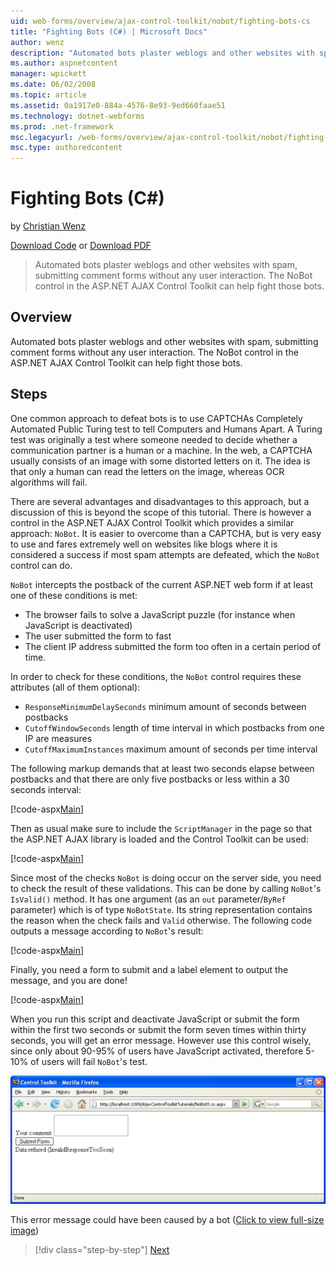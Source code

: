 ```yaml
---
uid: web-forms/overview/ajax-control-toolkit/nobot/fighting-bots-cs
title: "Fighting Bots (C#) | Microsoft Docs"
author: wenz
description: "Automated bots plaster weblogs and other websites with spam, submitting comment forms without any user interaction. The NoBot control in the ASP.NET AJAX Con..."
ms.author: aspnetcontent
manager: wpickett
ms.date: 06/02/2008
ms.topic: article
ms.assetid: 0a1917e0-884a-4576-8e93-9ed660faae51
ms.technology: dotnet-webforms
ms.prod: .net-framework
msc.legacyurl: /web-forms/overview/ajax-control-toolkit/nobot/fighting-bots-cs
msc.type: authoredcontent
---
```

Fighting Bots (C#)
====================
by [Christian Wenz](https://github.com/wenz)

[Download Code](http://download.microsoft.com/download/9/3/f/93f8daea-bebd-4821-833b-95205389c7d0/NoBot0.cs.zip) or [Download PDF](http://download.microsoft.com/download/b/6/a/b6ae89ee-df69-4c87-9bfb-ad1eb2b23373/nobot0CS.pdf)

> Automated bots plaster weblogs and other websites with spam, submitting comment forms without any user interaction. The NoBot control in the ASP.NET AJAX Control Toolkit can help fight those bots.


## Overview

Automated bots plaster weblogs and other websites with spam, submitting comment forms without any user interaction. The NoBot control in the ASP.NET AJAX Control Toolkit can help fight those bots.

## Steps

One common approach to defeat bots is to use CAPTCHAs Completely Automated Public Turing test to tell Computers and Humans Apart. A Turing test was originally a test where someone needed to decide whether a communication partner is a human or a machine. In the web, a CAPTCHA usually consists of an image with some distorted letters on it. The idea is that only a human can read the letters on the image, whereas OCR algorithms will fail.

There are several advantages and disadvantages to this approach, but a discussion of this is beyond the scope of this tutorial. There is however a control in the ASP.NET AJAX Control Toolkit which provides a similar approach: `NoBot`. It is easier to overcome than a CAPTCHA, but is very easy to use and fares extremely well on websites like blogs where it is considered a success if most spam attempts are defeated, which the `NoBot` control can do.

`NoBot` intercepts the postback of the current ASP.NET web form if at least one of these conditions is met:

- The browser fails to solve a JavaScript puzzle (for instance when JavaScript is deactivated)
- The user submitted the form to fast
- The client IP address submitted the form too often in a certain period of time.

In order to check for these conditions, the `NoBot` control requires these attributes (all of them optional):

- `ResponseMinimumDelaySeconds` minimum amount of seconds between postbacks
- `CutoffWindowSeconds` length of time interval in which postbacks from one IP are measures
- `CutoffMaximumInstances` maximum amount of seconds per time interval

The following markup demands that at least two seconds elapse between postbacks and that there are only five postbacks or less within a 30 seconds interval:

[!code-aspx[Main](fighting-bots-cs/samples/sample1.aspx)]

Then as usual make sure to include the `ScriptManager` in the page so that the ASP.NET AJAX library is loaded and the Control Toolkit can be used:

[!code-aspx[Main](fighting-bots-cs/samples/sample2.aspx)]

Since most of the checks `NoBot` is doing occur on the server side, you need to check the result of these validations. This can be done by calling `NoBot`'s `IsValid()` method. It has one argument (as an `out` parameter/`ByRef` parameter) which is of type `NoBotState`. Its string representation contains the reason when the check fails and `Valid` otherwise. The following code outputs a message according to `NoBot`'s result:

[!code-aspx[Main](fighting-bots-cs/samples/sample3.aspx)]

Finally, you need a form to submit and a label element to output the message, and you are done!

[!code-aspx[Main](fighting-bots-cs/samples/sample4.aspx)]

When you run this script and deactivate JavaScript or submit the form within the first two seconds or submit the form seven times within thirty seconds, you will get an error message. However use this control wisely, since only about 90-95% of users have JavaScript activated, therefore 5-10% of users will fail `NoBot`'s test.


[![This error message could have been caused by a bot](fighting-bots-cs/_static/image2.png)](fighting-bots-cs/_static/image1.png)

This error message could have been caused by a bot ([Click to view full-size image](fighting-bots-cs/_static/image3.png))

>[!div class="step-by-step"]
[Next](fighting-bots-vb.md)